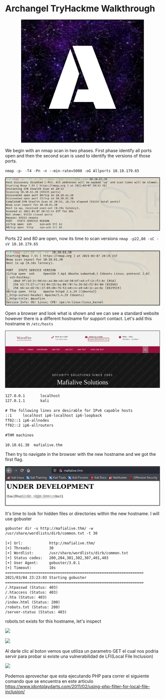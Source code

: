 # Archangel TryHackme Walkthrough

<p align="center">
  <img width="400" height="400" src="https://github.com/ceortiz33/tryhackme/blob/main/Archangel/images/archangel_logo.png">
</p>

We begin with an nmap scan in two phases. First phase identify all ports open and then the second scan is used to identify the versions of those ports.

`nmap -p- -T4 -Pn -n --min-rate=5000 -oG Allports 10.10.179.65`

![](images/allports.png)

Ports 22 and 80 are open, now its time to scan versions `nmap -p22,80 -sC -sV 10.10.179.65`

![](images/targeted.png)

Open a browser and look what is shown and we can see a standard website however there is a different hostname for support contact. Let's add this hostname in `/etc/hosts`

![](images/new_hostname.png)

```
127.0.0.1       localhost
127.0.1.1       kali

# The following lines are desirable for IPv6 capable hosts
::1     localhost ip6-localhost ip6-loopback
ff02::1 ip6-allnodes
ff02::2 ip6-allrouters

#THM machines

10.10.61.30  mafialive.thm

```

Then try to navigate in the browser with the new hostname and we got the first flag.

![](images/first_flag.png)

It's time to look for hidden files or directories within the new hostname. I will use gobuster

```
gobuster dir -u http://mafialive.thm/ -w /usr/share/wordlists/dirb/common.txt -t 30

[+] Url:            http://mafialive.thm/
[+] Threads:        30
[+] Wordlist:       /usr/share/wordlists/dirb/common.txt
[+] Status codes:   200,204,301,302,307,401,403
[+] User Agent:     gobuster/3.0.1
[+] Timeout:        10s
===============================================================
2021/03/04 23:23:03 Starting gobuster
===============================================================
/.htpasswd (Status: 403)
/.htaccess (Status: 403)
/.hta (Status: 403)
/index.html (Status: 200)
/robots.txt (Status: 200)
/server-status (Status: 403)

```

robots.txt exists for this hostname, let's inspect 

![](images/robots.png)


![](images/test.png)

Al darle clic al boton vemos que utiliza un parametro GET el cual nos podria servir para probar si existe una vulnerabilidad de LFI(Local File Inclusion)

![](images/get_parameter.png)

Podemos aprovechar que esta ejecutando PHP para correr el siguiente comando que se encuentra en este articulo https://www.idontplaydarts.com/2011/02/using-php-filter-for-local-file-inclusion/


